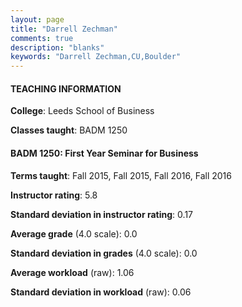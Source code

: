 ```yaml
---
layout: page
title: "Darrell Zechman" 
comments: true
description: "blanks"
keywords: "Darrell Zechman,CU,Boulder"
---
```

<head>
<script src="https://ajax.googleapis.com/ajax/libs/jquery/2.1.3/jquery.min.js"></script>
<script src="https://dl.dropboxusercontent.com/s/pc42nxpaw1ea4o9/highcharts.js?dl=0"></script>
<!-- <script src="../assets/js/highcharts.js"></script> -->
<style type="text/css">@font-face {
	font-family: "Bebas Neue";
	src: url(https://www.filehosting.org/file/details/544349/BebasNeue Regular.otf) format("opentype");
	}
	h1.Bebas { 
		font-family: "Bebas Neue", Verdana, Tahoma;
	}
</style>
</head>
	   
#### TEACHING INFORMATION

**College**: Leeds School of Business

**Classes taught**: BADM 1250

#### BADM 1250: First Year Seminar for Business

**Terms taught**: Fall 2015, Fall 2015, Fall 2016, Fall 2016

**Instructor rating**: 5.8

**Standard deviation in instructor rating**: 0.17

**Average grade** (4.0 scale): 0.0

**Standard deviation in grades** (4.0 scale): 0.0

**Average workload** (raw): 1.06

**Standard deviation in workload** (raw): 0.06

